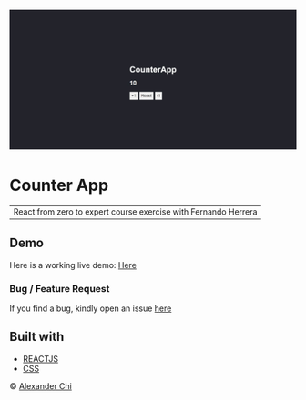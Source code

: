 # ![Counter App](https://raw.githubusercontent.com/alexandercds/counter-app/master/src/assets/images/preview.jpg)
# Counter App
<table>
<tr>
<td>
    React from zero to expert course exercise with Fernando Herrera
</td>
</tr>
</table>


## Demo
Here is a working live demo: [Here](https://alexandercds.github.io/counter-app/)

### Bug / Feature Request

If you find a bug, kindly open an issue [here](https://github.com/alexandercds/counter-app/issues/new)

## Built with 

- [REACTJS](https://reactjs.org/) 
- [CSS](https://www.w3schools.com/css/) 


© [Alexander Chi](https://alexandercd.dev/)